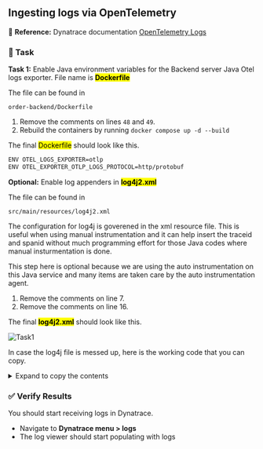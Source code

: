 ## Ingesting logs via OpenTelemetry

📝 **Reference:** Dynatrace documentation [OpenTelemetry Logs](https://docs.dynatrace.com/docs/shortlink/otel-overview-logs)

### 📌 Task

**Task 1:** Enable Java environment variables for the Backend server Java Otel logs exporter. File name is <mark>**Dockerfile**</mark>

The file can be found in
```
order-backend/Dockerfile
```
1. Remove the comments on lines `48` and `49`.
1. Rebuild the containers by running `docker compose up -d --build`

The final <mark>Dockerfile</mark> should look like this.

```bash
ENV OTEL_LOGS_EXPORTER=otlp
ENV OTEL_EXPORTER_OTLP_LOGS_PROTOCOL=http/protobuf
```

**Optional:** Enable log appenders in <mark>**log4j2.xml**</mark>

The file can be found in
```
src/main/resources/log4j2.xml
```

The configuration for log4j is goverened in the xml resource file. This is useful when using manual instrumentation and it can help insert the traceid and spanid without much programming effort for those Java codes where manual insturmentation is done.

This step here is optional because we are using the auto instrumentation on this Java service and many items are taken care by the auto instrumentation agent.

1. Remove the comments on line 7.
1. Remove the comments on line 16.

The final <mark>**log4j2.xml**</mark> should look like this.

![Task1](../../assets/images/05-task1-logappender.png)

In case the log4j file is messed up, here is the working code that you can copy. 

<details>
  <summary>Expand to copy the contents</summary>

```xml
<?xml version="1.0" encoding="UTF-8"?>
<Configuration packages="io.opentelemetry.instrumentation.log4j.appender.v2_17">
    <Appenders>
        <Console name="Console">
            <PatternLayout pattern="[%d{HH:mm:ss}] [%-5level] [%c{1}] %msg %throwable{short} %n" />
        </Console>
        <OpenTelemetry name="OpenTelemetry" captureMapMessageAttributes="true" captureExperimentalAttributes="true" />
        <File name="File" fileName="logs/hotday-${env:DEMO_PURPOSE}.log">
            <PatternLayout>
                <Pattern>[%d{HH:mm:ss}] [%-5level] [%c{1}] %msg %throwable{short}%n</Pattern>
            </PatternLayout>
        </File>
    </Appenders>
    <Loggers>
        <Root level="trace">
            <AppenderRef ref="OpenTelemetry" />
            <AppenderRef ref="Console" />
            <AppenderRef ref="File" />
        </Root>
    </Loggers>
</Configuration>
```

</details>

### ✅ Verify Results

You should start receiving logs in Dynatrace.
- Navigate to **Dynatrace menu > logs**
- The log viewer should start populating with logs
